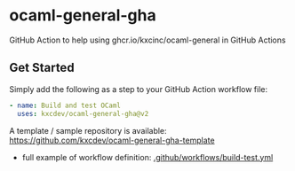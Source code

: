 # ocaml-general-gha
GitHub Action to help using ghcr.io/kxcinc/ocaml-general in GitHub Actions

## Get Started

Simply add the following as a step to your GitHub Action workflow file:
```yaml
- name: Build and test OCaml
  uses: kxcdev/ocaml-general-gha@v2
```

A template / sample repository is available: https://github.com/kxcdev/ocaml-general-gha-template
- full example of workflow definition: [.github/workflows/build-test.yml](https://github.com/kxcdev/ocaml-general-gha-template/blob/main/.github/workflows/build-test.yml)
